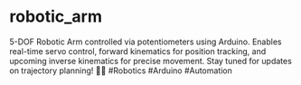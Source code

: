 # robotic_arm
5-DOF Robotic Arm controlled via potentiometers using Arduino. Enables real-time servo control, forward kinematics for position tracking, and upcoming inverse kinematics for precise movement. Stay tuned for updates on trajectory planning! 🤖💡 #Robotics #Arduino #Automation
